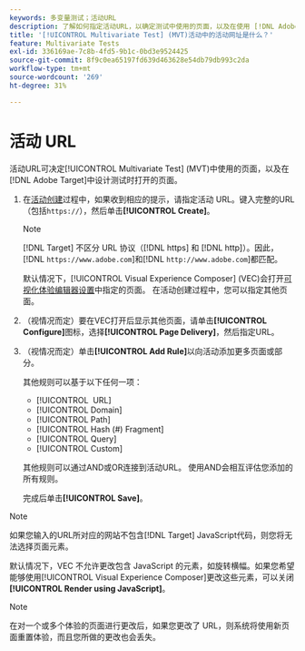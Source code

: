 ```yaml
---
keywords: 多变量测试；活动URL
description: 了解如何指定活动URL，以确定测试中使用的页面，以及在使用 [!DNL Adobe Target]设计[!UICONTROL Multivariate Test]活动时打开的页面。
title: '[!UICONTROL Multivariate Test] (MVT)活动中的活动网址是什么？'
feature: Multivariate Tests
exl-id: 336169ae-7c8b-4fd5-9b1c-0bd3e9524425
source-git-commit: 8f9c0ea65197fd639d463628e54db79db993c2da
workflow-type: tm+mt
source-wordcount: '269'
ht-degree: 31%

---
```


# 活动 URL

活动URL可决定[!UICONTROL Multivariate Test] (MVT)中使用的页面，以及在[!DNL Adobe Target]中设计测试时打开的页面。

1. 在[活动创建](/help/main/c-activities/c-multivariate-testing/t-create-multivariate-test/create-multivariate-test.md)过程中，如果收到相应的提示，请指定活动 URL。键入完整的URL（包括`https://`），然后单击&#x200B;**[!UICONTROL Create]**。

   >[!NOTE]
   >
   >[!DNL Target] 不区分 URL 协议（[!DNL https] 和 [!DNL http]）。因此，[!DNL `https://www.adobe.com`]和[!DNL `http://www.adobe.com`]都匹配。

   默认情况下，[!UICONTROL Visual Experience Composer] (VEC)会打开[可视化体验编辑器设置](/help/main/administrating-target/visual-experience-composer-set-up.md)中指定的页面。 在活动创建过程中，您可以指定其他页面。

1. （视情况而定）要在VEC打开后显示其他页面，请单击&#x200B;**[!UICONTROL Configure]**&#x200B;图标，选择&#x200B;**[!UICONTROL Page Delivery]**，然后指定URL。

1. （视情况而定）单击&#x200B;**[!UICONTROL Add Rule]**&#x200B;以向活动添加更多页面或部分。

   其他规则可以基于以下任何一项：

   * [!UICONTROL &#x200B; URL]
   * [!UICONTROL Domain]
   * [!UICONTROL Path]
   * [!UICONTROL Hash (#) Fragment]
   * [!UICONTROL Query]
   * [!UICONTROL Custom]

   其他规则可以通过AND或OR连接到活动URL。 使用AND会相互评估您添加的所有规则。

   完成后单击&#x200B;**[!UICONTROL Save]**。

>[!NOTE]
>
>如果您输入的URL所对应的网站不包含[!DNL Target] JavaScript代码，则您将无法选择页面元素。
>
>默认情况下，VEC 不允许更改包含 JavaScript 的元素，如旋转横幅。如果您希望能够使用[!UICONTROL Visual Experience Composer]更改这些元素，可以关闭&#x200B;**[!UICONTROL Render using JavaScript]**。

>[!NOTE]
>
>在对一个或多个体验的页面进行更改后，如果您更改了 URL，则系统将使用新页面重置体验，而且您所做的更改也会丢失。
